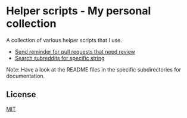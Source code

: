 # Helper scripts - My personal collection

A collection of various helper scripts that I use.

* [Send reminder for pull requests that need review](pr_review/README.md)
* [Search subreddits for specific string](search_reddit/README.md)

Note: Have a look at the README files in the specific subdirectories for documentation.

## License

[MIT](LICENSE)

